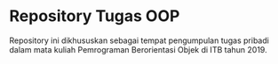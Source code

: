 # Repository Tugas OOP

Repository ini dikhususkan sebagai tempat pengumpulan tugas pribadi dalam mata kuliah Pemrograman Berorientasi Objek di ITB tahun 2019.

